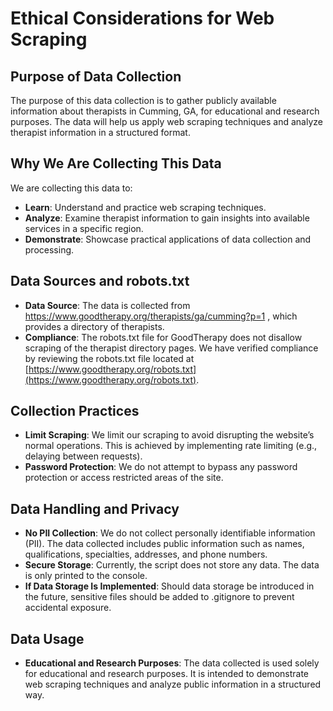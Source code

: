 # Ethical Considerations for Web Scraping

## Purpose of Data Collection

The purpose of this data collection is to gather publicly available information about therapists in Cumming, GA, for educational and research purposes. The data will help us apply web scraping techniques and analyze therapist information in a structured format.

## Why We Are Collecting This Data

We are collecting this data to:

- **Learn**: Understand and practice web scraping techniques.
- **Analyze**: Examine therapist information to gain insights into available services in a specific region.
- **Demonstrate**: Showcase practical applications of data collection and processing.

## Data Sources and robots.txt

- **Data Source**: The data is collected from https://www.goodtherapy.org/therapists/ga/cumming?p=1 , which provides a directory of therapists.
- **Compliance**: The robots.txt file for GoodTherapy does not disallow scraping of the therapist directory pages. We have verified compliance by reviewing the robots.txt file located at [https://www.goodtherapy.org/robots.txt](https://www.goodtherapy.org/robots.txt).

## Collection Practices

- **Limit Scraping**: We limit our scraping to avoid disrupting the website’s normal operations. This is achieved by implementing rate limiting (e.g., delaying between requests).
- **Password Protection**: We do not attempt to bypass any password protection or access restricted areas of the site.

## Data Handling and Privacy

- **No PII Collection**: We do not collect personally identifiable information (PII). The data collected includes public information such as names, qualifications, specialties, addresses, and phone numbers.
- **Secure Storage**:  Currently, the script does not store any data. The data is only printed to the console.
- **If Data Storage Is Implemented**: Should data storage be introduced in the future, sensitive files should be added to .gitignore to prevent accidental exposure.
  
## Data Usage

- **Educational and Research Purposes**: The data collected is used solely for educational and research purposes. It is intended to demonstrate web scraping techniques and analyze public information in a structured way.



